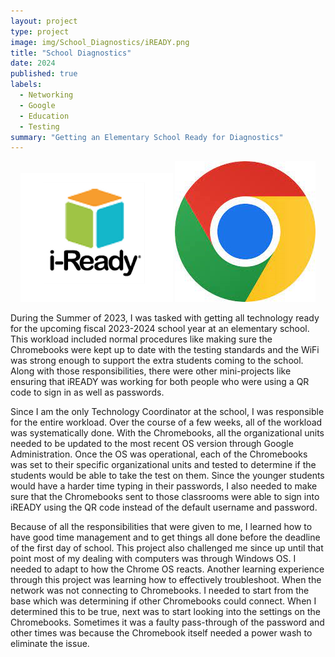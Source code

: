 ```yaml
---
layout: project
type: project
image: img/School_Diagnostics/iREADY.png
title: "School Diagnostics"
date: 2024
published: true
labels:
  - Networking
  - Google
  - Education
  - Testing
summary: "Getting an Elementary School Ready for Diagnostics"
---
```

<p align="center">
<img class="img-fluid" src="../img/School_Diagnostics/iREADY.png">
<img class="img-fluid" src="../img/School_Diagnostics/Chrome.png">
</p>

During the Summer of 2023, I was tasked with getting all technology ready for the upcoming fiscal 2023-2024 school year at an elementary school. This workload included normal procedures like making sure the Chromebooks were kept up to date with the testing standards and the WiFi was strong enough to support the extra students coming to the school. Along with those responsibilities, there were other mini-projects like ensuring that iREADY was working for both people who were using a QR code to sign in as well as passwords.

Since I am the only Technology Coordinator at the school, I was responsible for the entire workload. Over the course of a few weeks, all of the workload was systematically done. With the Chromebooks, all the organizational units needed to be updated to the most recent OS version through Google Administration. Once the OS was operational, each of the Chromebooks was set to their specific organizational units and tested to determine if the students would be able to take the test on them. Since the younger students would have a harder time typing in their passwords, I also needed to make sure that the Chromebooks sent to those classrooms were able to sign into iREADY using the QR code instead of the default username and password. 

Because of all the responsibilities that were given to me, I learned how to have good time management and to get things all done before the deadline of the first day of school. This project also challenged me since up until that point most of my dealing with computers was through Windows OS. I needed to adapt to how the Chrome OS reacts. Another learning experience through this project was learning how to effectively troubleshoot. When the network was not connecting to Chromebooks. I needed to start from the base which was determining if other Chromebooks could connect. When I determined this to be true, next was to start looking into the settings on the Chromebooks. Sometimes it was a faulty pass-through of the password and other times was because the Chromebook itself needed a power wash to eliminate the issue. 
